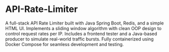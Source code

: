 # API-Rate-Limiter
A full-stack API Rate Limiter built with Java Spring Boot, Redis, and a simple HTML UI.
Implements a sliding window algorithm with clean OOP design to control request rates per IP.
Includes a frontend tester and a Java-based producer to simulate real-world traffic bursts.
Fully containerized using Docker Compose for seamless development and testing.
